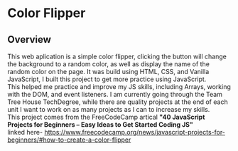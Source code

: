 # Color Flipper
## Overview ##
This web aplication is a simple color flipper, clicking the button will change the background to a random color, as well as display the name of the random color on the page.
It was build using HTML, CSS, and Vanilla JavaScript, I built this project to get more practice using JavaScript. <br> This helped me practice and improve my JS skills, including Arrays, working with the DOM, and event listeners.
I am currently going through the Team Tree House TechDegree, while there are quality projects at the end of each unit I want to work on as many projects as I can to increase my skills. <br>
This project comes from the FreeCodeCamp artical **"40 JavaScript Projects for Beginners – Easy Ideas to Get Started Coding JS"** <br>
linked here- https://www.freecodecamp.org/news/javascript-projects-for-beginners/#how-to-create-a-color-flipper
